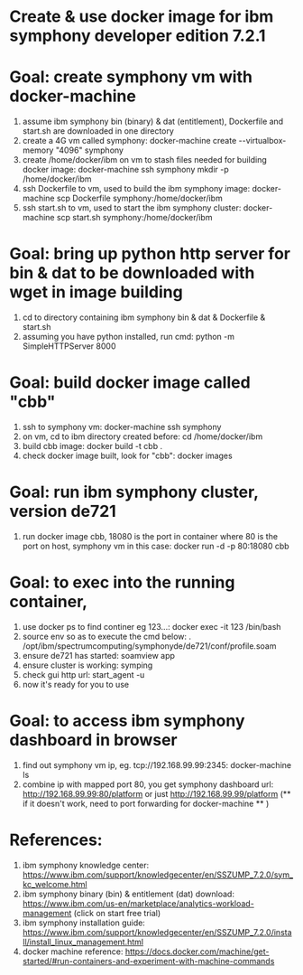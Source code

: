 # Create & use docker image for ibm symphony developer edition 7.2.1 

# Goal: create symphony vm with docker-machine
1. assume ibm symphony bin (binary) & dat (entitlement), Dockerfile and start.sh are downloaded in one directory
2. create a 4G vm called symphony: docker-machine create --virtualbox-memory "4096" symphony
3. create /home/docker/ibm on vm to stash files needed for building docker image: docker-machine ssh symphony mkdir -p /home/docker/ibm 
4. ssh Dockerfile to vm, used to build the ibm symphony image: docker-machine scp Dockerfile symphony:/home/docker/ibm 
5. ssh start.sh to vm, used to start the ibm symphony cluster: docker-machine scp start.sh symphony:/home/docker/ibm 

# Goal: bring up python http server for bin & dat to be downloaded with wget in image building
1. cd to directory containing ibm symphony bin & dat & Dockerfile & start.sh
2. assuming you have python installed, run cmd: python -m SimpleHTTPServer 8000

# Goal: build docker image called "cbb"
1. ssh to symphony vm: docker-machine ssh symphony
2. on vm, cd to ibm directory created before: cd /home/docker/ibm
3. build cbb image: docker build -t cbb .
4. check docker image built, look for "cbb": docker images

# Goal: run ibm symphony cluster, version de721
1. run docker image cbb, 18080 is the port in container where 80 is the port on host, symphony vm in this case: docker run -d -p 80:18080 cbb

# Goal: to exec into the running container, 
1. use docker ps to find continer eg 123...: docker exec -it 123 /bin/bash
2. source env so as to execute the cmd below: . /opt/ibm/spectrumcomputing/symphonyde/de721/conf/profile.soam
3. ensure de721 has started: soamview app
4. ensure cluster is working: symping
5. check gui http url: start_agent -u
6. now it's ready for you to use 

# Goal: to access ibm symphony dashboard in browser
1. find out symphony vm ip, eg. tcp://192.168.99.99:2345: docker-machine ls 
2. combine ip with mapped port 80, you get symphony dashboard url: http://192.168.99.99:80/platform or just http://192.168.99.99/platform (** if it doesn't work, need to port forwarding for docker-machine ** )

# References: 
1. ibm symphony knowledge center: https://www.ibm.com/support/knowledgecenter/en/SSZUMP_7.2.0/sym_kc_welcome.html
2. ibm symphony binary (bin) & entitlement (dat) download: https://www.ibm.com/us-en/marketplace/analytics-workload-management (click on start free trial)
3. ibm symphony installation guide: https://www.ibm.com/support/knowledgecenter/en/SSZUMP_7.2.0/install/install_linux_management.html
4. docker machine reference: https://docs.docker.com/machine/get-started/#run-containers-and-experiment-with-machine-commands


